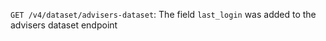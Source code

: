 `GET /v4/dataset/advisers-dataset`: The field `last_login` was added to the advisers dataset endpoint
